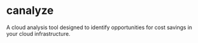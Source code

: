 # canalyze
A cloud analysis tool designed to identify opportunities for cost savings in your cloud infrastructure.
